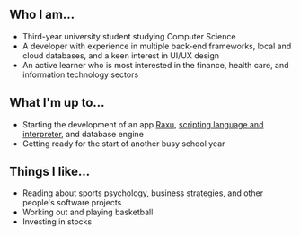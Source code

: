 <html>
  <head>
    <link rel="stylesheet" href="https://cdnjs.cloudflare.com/ajax/libs/font-awesome/4.7.0/css/font-awesome.min.css" />
  </head>
  

  
  <h2>
    Who I am...
  </h2>
  <ul>
    <li>Third-year university student studying Computer Science</li>
    <li>A developer with experience in multiple back-end frameworks, local and cloud databases, and a keen interest in UI/UX design</li>
    <li>An active learner who is most interested in the finance, health care, and information technology sectors</li>
  </ul>
  <h2>
    What I'm up to...
  </h2>
  <ul>
    <li>Starting the development of an app <a href="https://github.com/ab-80/Raxu">Raxu<a>, <a href="https://github.com/ab-80/Chainlink"> scripting language and interpreter<a>, and database engine </li>
    <li>Getting ready for the start of another busy school year
  </ul>
  
  <h2>
    Things I like...
  </h2>
  <ul>
  <li>Reading about sports psychology, business strategies, and other people's software projects</li>
  <li>Working out and playing basketball</li>
  <li>Investing in stocks</li>
  </ul>
  
</html>
<!--
**ab-80/ab-80** is a ✨ _special_ ✨ repository because its `README.md` (this file) appears on your GitHub profile.

Here are some ideas to get you started:

- 🔭 I’m currently working on ...
- 🌱 I’m currently learning ...
- 👯 I’m looking to collaborate on ...
- 🤔 I’m looking for help with ...
- 💬 Ask me about ...
- 📫 How to reach me: ...
- 😄 Pronouns: ...
- ⚡ Fun fact: ...
-->
